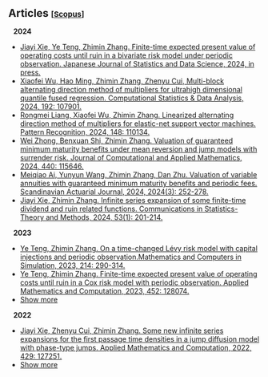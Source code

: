 <h1 id="articles"></h1>

<h2 style="margin: 30px 0px 15px;">Articles
<temp style="font-size:15px;">[</temp><a href="https://www-scopus-com-s.atrust.cqu.edu.cn/authid/detail.uri?authorId=35219373500#" target="_blank" style="font-size:15px;">Scopus</a><temp style="font-size:15px;">]</temp></h2>


<h4 id="2024;" style="margin:15px 10px 10px;">2024</h4>
<ul>
<li><a href="https://link-springer-com-s.atrust.cqu.edu.cn/article/10.1007/s42081-024-00244-3"><autocolor>Jiayi Xie, Ye Teng, Zhimin Zhang. Finite-time expected present value of operating costs until ruin in a bivariate risk model under periodic observation. Japanese Journal of Statistics and Data Science, 2024, in press.</autocolor></a></li>

<li><a href="https://www-sciencedirect-com-s.atrust.cqu.edu.cn/science/article/pii/S0167947323002128?via%3Dihub"><autocolor>Xiaofei Wu, Hao Ming, Zhimin Zhang, Zhenyu Cui, Multi-block alternating direction method of multipliers for ultrahigh dimensional quantile fused regression. Computational Statistics & Data Analysis, 2024, 192: 107901.</autocolor></a></li>

<li><a href="https://www-sciencedirect-com-s.atrust.cqu.edu.cn/science/article/pii/S0031320323008312?via%3Dihub"><autocolor>Rongmei Liang, Xiaofei Wu, Zhimin Zhang. Linearized alternating direction method of multipliers for elastic-net support vector machines. Pattern Recognition, 2024, 148: 110134.</autocolor></a></li>

<li><a href="https://www-sciencedirect-com-s.atrust.cqu.edu.cn/science/article/pii/S0377042723005903?via%3Dihub"><autocolor>Wei Zhong, Benxuan Shi, Zhimin Zhang. Valuation of guaranteed minimum maturity benefits under mean reversion and jump models with surrender risk. Journal of Computational and Applied Mathematics, 2024, 440: 115646.</autocolor></a></li>

<li><a href="https://www.tandfonline.com/doi/abs/10.1080/03461238.2023.2241193"><autocolor>Meiqiao Ai, Yunyun Wang, Zhimin Zhang, Dan Zhu. Valuation of variable annuities with guaranteed minimum maturity benefits and periodic fees. Scandinavian Actuarial Journal, 2024, 2024(3): 252-278.</autocolor></a></li>

<li><a href="https://www.tandfonline.com/doi/abs/10.1080/03610926.2022.2076124"><autocolor>Jiayi Xie, Zhimin Zhang. Infinite series expansion of some finite-time dividend and ruin related functions. Communications in Statistics-Theory and Methods, 2024, 53(1): 201-214.</autocolor></a></li>
</ul>


<h4 id="2023;" style="margin:0 10px 0;">2023</h4>
<ul>
<li><a href="https://www.sciencedirect.com/science/article/abs/pii/S0378475423002938"><autocolor>Ye Teng, Zhimin Zhang. On a time-changed Lévy risk model with capital injections and periodic observation.Mathematics and Computers in Simulation, 2023, 214: 290-314.</autocolor></a></li>

<li><a href="https://www.sciencedirect.com/science/article/abs/pii/S0096300323002436"><autocolor>Ye Teng, Zhimin Zhang. Finite-time expected present value of operating costs until ruin in a Cox risk model with periodic observation. Applied Mathematics and Computation, 2023, 452: 128074.</autocolor></a></li>

<li> <a href="javascript:toggle_vis('2024more')">Show more</a> </li>
<div id="2024more" style="display:none">

<li><a href="https://www-cambridge-org-s.atrust.cqu.edu.cn/core/journals/probability-in-the-engineering-and-informational-sciences/article/nonparametric-estimation-of-some-dividend-problems-in-the-perturbed-compound-poisson-model/B29DB2B2B862822586CE0867F5758C20"><autocolor>Yang Yang, Jiayi Xie, Zhimin Zhang. Nonparametric estimation of some dividend problems in the perturbed compound Poisson model. Probability in the Engineering and Informational Sciences, 2023, 37(2):418-441.</autocolor></a></li>

<li><a href="https://www-cambridge-org-s.atrust.cqu.edu.cn/core/journals/probability-in-the-engineering-and-informational-sciences/article/gerbershiu-analysis-in-the-compound-poisson-model-with-constant-interobservation-times/44597BF1D4FA4892D0E7897D6DD0E693"><autocolor>Jiayi Xie, Wenguang Yu, Zhimin Zhang, Zhenyu Cui. Gerber-Shiu analysis in the compound Poisson model with constant inter-observation times. Probability in the Engineering and Informational Sciences, 2023, 37(2):324-356.</autocolor></a></li>

<li><a href="https://www.sciencedirect.com/science/article/abs/pii/S037704272200512X"><autocolor>Wei Zhong, Zhenyu Cui, Zhimin Zhang. Efficient valuation of guaranteed minimum maturity benefits in regime switching jump diffusion models with surrender risk. Journal of Computational and Applied Mathematics, 2023, 422: 114914.</autocolor></a></li>

<li > <a href="javascript:toggle_vis('2023more')">Show more</a> </li>
<div id="2023more" style="display:none">


<li><a href="https://www-sciencedirect-com-s.atrust.cqu.edu.cn/science/article/pii/S0377042722003715?via%3Dihub"><autocolor>Meiqiao Ai, Zhimin Zhang, Wei Zhong. Valuation of a DB underpin hybrid pension under a regime-switching Lévy model. Journal of Computational and Applied Mathematics, 2023, 419: 114736.</autocolor></a></li>

<li><a href="https://www.researchgate.net/publication/364915397_Tax_optimization_with_a_terminal_value_for_the_Levy_risk_processes"><autocolor>Wenyuan Wang, Zhimin Zhang, Zhuo Jin. TAX OPTIMIZATION WITH A TERMINAL VALUE FOR THE LÉVY RISK PROCESSES. Journal of Industrial and Management Optimization, 2023, 19(8).</autocolor></a></li>

<li><a href="https://www.tandfonline.com/doi/abs/10.1080/03461238.2022.2099296"><autocolor>Meiqiao Ai, Zhimin Zhang, Dan Zhu. Valuing variable annuities with path-dependent surrender guarantees under regime-switching Lévy models. Scandinavian Actuarial Journal, 2023, 2023(4): 330-358.</autocolor></a></li>

<li><a href="https://www.tandfonline.com/doi/abs/10.1080/03461238.2022.2144432"><autocolor>Wei Zhong, Dan Zhu, Zhimin Zhang. Valuation of variable annuities under stochastic volatility and stochastic jump intensity. Scandinavian Actuarial Journal, 2023, 2023(7): 708-734.</autocolor></a></li>

<li><a href="https://www-scopus-com-s.atrust.cqu.edu.cn/record/display.uri?eid=2-s2.0-85141317880&origin=resultslist&sort=plf-f&src=s&sid=6ecfc0a5d527a41fa708b45a060a219c&sot=a&sdt=a&s=AU-ID%2835219373500%29+AND+PUBYEAR+IS+2023&sl=38&sessionSearchId=6ecfc0a5d527a41fa708b45a060a219c&relpos=9"><autocolor>Meiqiao Ai, Zhimin Zhang, Wenguang Yu. VALUING EQUITY-LINKED DEATH BENEFITS WITH A THRESHOLD EXPENSE STRUCTURE UNDER A REGIME-SWITCHING LEVY MODEL. Journal of Industrial and Management Optimization, 2023, 19(3).</autocolor></a></li>
</div>
</ul>



<h4 style="margin:0 10px 0;">2022</h4>

<ul>
<li><a href="https://www.sciencedirect.com/science/article/abs/pii/S0096300322003253?via%3Dihub"><autocolor>Jiayi Xie, Zhenyu Cui, Zhimin Zhang. Some new infinite series expansions for the first passage time densities in a jump diffusion model with phase-type jumps. Applied Mathematics and Computation, 2022, 429: 127251.</autocolor></a></li>

<li> <a href="javascript:toggle_vis('articlesmore')">Show more</a></li>
<div id="articlesmore" style="display:none">

<li><a href="https://www.sciencedirect.com/science/article/abs/pii/S0377042722000012?via%3Dihub"><autocolor>Meiqiao Ai, Zhimin Zhang. Pricing some life-contingent lookback options under regime-switching Lévy models. Journal of Computational and Applied Mathematics, 2022, 407: 114082.</autocolor></a></li>

<li><a href="https://www.sciencedirect.com/science/article/abs/pii/S0167668722000269?via%3Dihub"><autocolor>Wenyuan Wang, Xie, Jiayi Xie, Zhimin Zhang. Estimating the time value of ruin in a Lévy risk model under low-frequency observation. Insurance: Mathematics and Economics, 2022, 104: 133-157.</autocolor></a></li>

<li><a href="https://www.aimsciences.org/article/doi/10.3934/jimo.2021039"><autocolor>Meiqiao Ai, Zhimin Zhang, Wenguang Yu. FIRST PASSAGE PROBLEMS OF REFRACTED JUMP DIFFUSION PROCESSES AND THEIR APPLICATIONS IN VALUING EQUITY-LINKED DEATH BENEFITS. Journal of Industrial and Management Optimization, 2022, 18(3).</autocolor></a></li>

<li><a href="https://www.sciencedirect.com/science/article/abs/pii/S0377042721003253?via%3Dihub"><autocolor>Jiayi Xie, Zhimin Zhang. Recursive approximating to the finite-time Gerber–Shiu function in Lévy risk models under periodic observation. Journal of Computational and Applied Mathematics, 2022, 399: 113703.</autocolor></a></li>

</div>
</ul>
